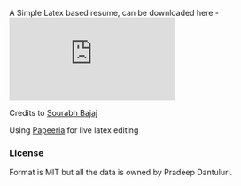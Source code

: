 A Simple Latex based resume, can be downloaded here - ![Resume PDF](https://github.com/iswetha522/resume-latex/raw/main/vijayalakshmi_kalidindi_resume.pdf)

Credits to [Sourabh Bajaj](https://github.com/sb2nov/resume)

Using [Papeeria](https://www.papeeria.com) for live latex editing

### License
Format is MIT but all the data is owned by Pradeep Dantuluri.
